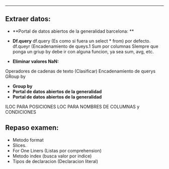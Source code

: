 
---

## Extraer datos:

- **Portal de datos abiertos de la generalidad barcelona: **
	 
- **Df.query**
	 df.query  (Es como si fuera un select * from) por defecto.
	 df.queyr (Encadenamiento de queys.1
	 Sum por columnas
	 SIempre que ponga un griup by debe ir con alguna funcion, ya sea sum, avg, etc.
	 
- **Eliminar valores NaN:**
	 

Operadores de cadenas de texto (Clasificar)
Encadenamiento de querys
GRoup by



- **Group by**
- **Portal de datos abiertos de la generalidad**
- **Portal de datos abiertos de la generalidad**








ILOC PARA POSICIONES
LOC PARA NOMBRES DE COLUMNAS y CONDICIONES


## Repaso examen:

- Metodo format
- Slices.
- For One Liners (Listas por comprehension)
- Metodo index (busca valor por indice)
- Tipos de declaracion (Declaracion literal)





















































